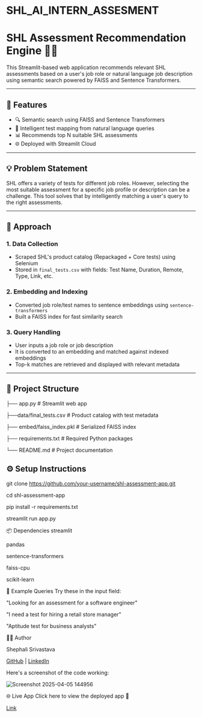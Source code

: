# SHL_AI_INTERN_ASSESMENT
# SHL Assessment Recommendation Engine 🧠✨

This Streamlit-based web application recommends relevant SHL assessments based on a user's job role or natural language job description using semantic search powered by FAISS and Sentence Transformers.

---

## 🚀 Features

- 🔍 Semantic search using FAISS and Sentence Transformers
- 🤖 Intelligent test mapping from natural language queries
- 📊 Recommends top N suitable SHL assessments
- 🌐 Deployed with Streamlit Cloud

---

## 💡 Problem Statement

SHL offers a variety of tests for different job roles. However, selecting the most suitable assessment for a specific job profile or description can be a challenge. This tool solves that by intelligently matching a user's query to the right assessments.

---

## 🧠 Approach

### 1. **Data Collection**
- Scraped SHL's product catalog (Repackaged + Core tests) using Selenium
- Stored in `final_tests.csv` with fields: Test Name, Duration, Remote, Type, Link, etc.

### 2. **Embedding and Indexing**
- Converted job role/test names to sentence embeddings using `sentence-transformers`
- Built a FAISS index for fast similarity search

### 3. **Query Handling**
- User inputs a job role or job description
- It is converted to an embedding and matched against indexed embeddings
- Top-k matches are retrieved and displayed with relevant metadata

---

## 📁 Project Structure
├── app.py # Streamlit web app 

├──data/final_tests.csv # Product catalog with test metadata 

├── embed/faiss_index.pkl # Serialized FAISS index 

├── requirements.txt # Required Python packages 

└── README.md # Project documentation

## ⚙️ Setup Instructions

git clone https://github.com/your-username/shl-assessment-app.git

cd shl-assessment-app

pip install -r requirements.txt

streamlit run app.py

📦 Dependencies
streamlit

pandas

sentence-transformers

faiss-cpu

scikit-learn

🧪 Example Queries
Try these in the input field:

"Looking for an assessment for a software engineer"

"I need a test for hiring a retail store manager"

"Aptitude test for business analysts"

👩‍💻 Author

Shephali Srivastava

[GitHub](https://github.com/BTANISHA11)
 | [LinkedIn](https://www.linkedin.com/in/tanishabansal110902/)
 

Here's a screenshot of the code working:

![Screenshot 2025-04-05 144956](https://github.com/user-attachments/assets/e248babe-295b-478f-b943-b3b9b64c447a)



🌐 Live App
Click here to view the deployed app 🚀

[Link](https://shl-test-recommender.streamlit.app/)







